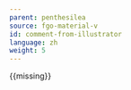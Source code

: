 ```yaml
---
parent: penthesilea
source: fgo-material-v
id: comment-from-illustrator
language: zh
weight: 5
---
```


{{missing}}
